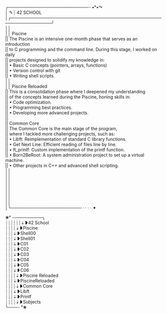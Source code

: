 ╭──────────────────────────┈ •°•↷<br>
│                       ✎┊ 42 SCHOOL<br>
│╭────────────────────────────────────────────────────────────────╯<br>
││<br>
││  Piscine<br>
||  The Piscine is an intensive one-month phase that serves as an introduction<br>
||  to C programming and the command line. During this stage, I worked on daily<br>
||  projects designed to solidify my knowledge in:<br>
|| • Basic C concepts (pointers, arrays, functions)<br>
|| • Version control with git<br>
|| • Writing shell scripts.<br>
││<br>
││ Piscine Reloaded<br>
|| This is a consolidation phase where I deepened my understanding<br>
|| of the concepts learned during the Piscine, honing skills in:<br>
|| • Code optimization.<br>
|| • Programming best practices.<br>
|| • Developing more advanced projects.<br>
||<br>
|| Common Core<br>
|| The Common Core is the main stage of the program,<br>
|| where I tackled more challenging projects, such as:<br>
||  • Libft: Reimplementation of standard C library functions.<br>
||  • Get Next Line: Efficient reading of files line by line.<br>
||  • ft_printf: Custom implementation of the printf function.<br>
||  • Born2BeRoot: A system administration project to set up a virtual machine.<br>
||  • Other projects in C++ and advanced shell scripting.<br>
││<br>
││<br>
││<br>
││<br>
││<br>
││<br>
││<br>
│╰─────────────────────── · · · · ✦

❀° ┄─────────╮<br>
┊┊┊┊┊┊⇣❥42 School<br>
┊┊┊┊⇣❥Piscine<br>
┊┊┊⇣❥Shell00<br>
┊┊┊⇣❥Shell01<br>
┊┊┊⇣❥C01<br>
┊┊┊⇣❥C02<br>
┊┊┊⇣❥C03<br>
┊┊┊⇣❥C04<br>
┊┊┊⇣❥C05<br>
┊┊┊⇣❥C06<br>
┊┊┊┊⇣❥Piscine Reloaded<br>
┊┊┊⇣❥PiscineReloaded<br>
┊┊┊┊⇣❥Common Core<br>
┊┊┊⇣❥Libft<br>
┊┊┊⇣❥Printf<br>
┊┊┊┊⇣❥Subjects<br>
╰───┄ °❀<br>
